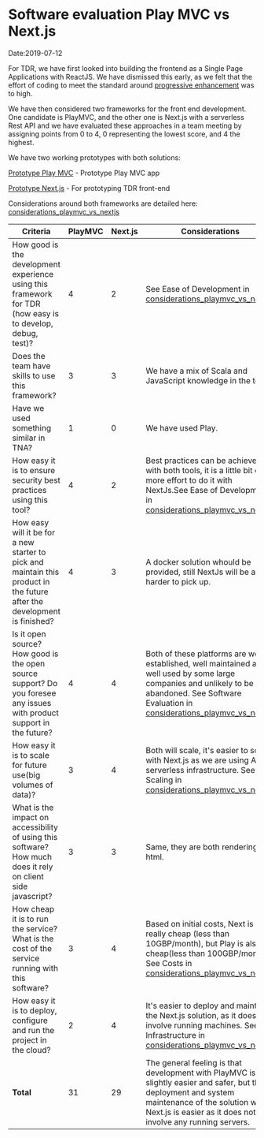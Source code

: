 # Software evaluation Play MVC vs Next.js 

Date:2019-07-12

For TDR, we have first looked into building the frontend as a Single Page Applications with ReactJS.
We have dismissed this early, as we felt that the effort of coding to meet the standard around [progressive enhancement](https://www.gov.uk/service-manual/technology/using-progressive-enhancement) was to high.

We have then considered two frameworks for the front end development.
One candidate is PlayMVC, and the other one is Next.js with a serverless Rest API and we have evaluated these approaches in a team meeting
by assigning points from 0 to 4, 0 representing the lowest score, and 4 the highest.

We have two working prototypes with both solutions:

[Prototype Play MVC](https://github.com/nationalarchives/tdr-prototype-mvc) - Prototype Play MVC app

[Prototype Next.js](https://github.com/nationalarchives/prototype-front-end) - For prototyping TDR front-end

Considerations around both frameworks are detailed here: [considerations_playmvc_vs_nextjs](../master/considerations_playmvc_vs_nextjs.md)



Criteria | PlayMVC  | Next.js | Considerations
---------|---- | ------------- | ----
How good is the development experience using this framework for TDR (how easy is to develop, debug, test)?|4  | 2 | See Ease of Development in [considerations_playmvc_vs_nextjs](../master/considerations_playmvc_vs_nextjs.md).
Does the team have skills to use this framework?|3  | 3 | We have a mix of Scala and JavaScript knowledge in the team.
Have we used something similar in TNA?|1  | 0 | We have used Play.
How easy it is to ensure security best practices using this tool? |4   | 2 | Best practices can be achieved with both tools, it is a little bit of more effort to do it with NextJs.See Ease of Development in [considerations_playmvc_vs_nextjs](../master/considerations_playmvc_vs_nextjs.md).
How easy will it be for a new starter to pick and maintain this product in the future after the development is finished?|4   | 3 | A docker solution whould be provided, still NextJs will be a little harder to pick up.
Is it open source? How good is the open source support? Do you foresee any issues with product support in the future?|4      | 4| Both of these platforms are well established, well maintained and well used by some large companies and unlikely to be abandoned. See Software Evaluation in [considerations_playmvc_vs_nextjs](../master/considerations_playmvc_vs_nextjs.md).
How easy it is to scale for future use(big volumes of data)?|3    | 4 | Both will scale, it's easier to scale with Next.js as we are using AWS serverless infrastructure. See Scaling in [considerations_playmvc_vs_nextjs](../master/considerations_playmvc_vs_nextjs.md).
What is the impact on accessibility of using this software? How much does it rely on client side javascript?| 3 | 3 | Same, they are both rendering html.
How cheap it is to run the service? What is the cost of the service running with this software? | 3 | 4 | Based on initial costs, Next is really cheap (less than 10GBP/month), but Play is also cheap(less than 100GBP/month). See Costs in [considerations_playmvc_vs_nextjs](../master/considerations_playmvc_vs_nextjs.md).
How easy it is to deploy, configure and run the project in the cloud? |2 | 4 | It's easier to deploy and maintain the Next.js solution, as it does not involve running machines. See Infrastructure in [considerations_playmvc_vs_nextjs](../master/considerations_playmvc_vs_nextjs.md).
__Total__ |31|29| The general feeling is that development with PlayMVC is slightly easier and safer, but the deployment and system maintenance of the solution with Next.js is easier as it does not involve any running servers.
    
